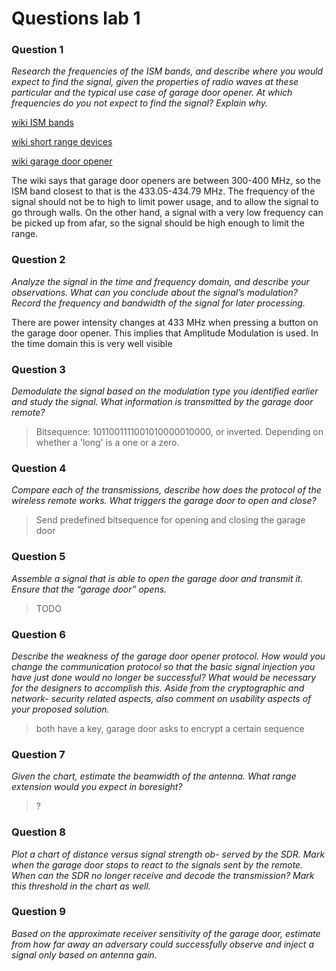 # Questions lab 1

### Question 1 
*Research the frequencies of the ISM bands, and describe where you would expect
to find the signal, given the properties of radio waves at these particular and 
the typical use case of garage door opener. At which frequencies do you not 
expect to find the signal? Explain why.*

[wiki ISM bands](https://en.wikipedia.org/wiki/ISM_band)

[wiki short range devices](https://en.wikipedia.org/wiki/Short_Range_Devices)

[wiki garage door opener](https://en.wikipedia.org/wiki/Garage_door_opener)

The wiki says that garage door openers are between 300-400 MHz, so the ISM band
closest to that is the 433.05-434.79 MHz. The frequency of the signal should
not be to high to limit power usage, and to allow the signal to go through
walls. On the other hand, a signal with a very low frequency can be picked up
from afar, so the signal should be high enough to limit the range.


### Question 2
*Analyze the signal in the time and frequency domain, and describe your 
observations. What can you conclude about the signal’s modulation? Record the 
frequency and bandwidth of the signal for later processing.*

There are power intensity changes at 433 MHz when pressing a button on the 
garage door opener. This implies that Amplitude Modulation is used. In the 
time domain this is very well visible


### Question 3 
*Demodulate the signal based on the modulation type
you identified earlier and study the signal. What information is
transmitted by the garage door remote?*

> Bitsequence: 1011001111001010000010000, or inverted. Depending on whether
a 'long' is a one or a zero.


### Question 4 
*Compare each of the transmissions, describe how
does the protocol of the wireless remote works. What triggers the
garage door to open and close?*

> Send predefined bitsequence for opening and closing the garage door

### Question 5 
*Assemble a signal that is able to open the garage
door and transmit it. Ensure that the “garage door” opens.*

> TODO

### Question 6
*Describe the weakness of the garage door opener
protocol. How would you change the communication protocol
so that the basic signal injection you have just done would no
longer be successful? What would be necessary for the designers
to accomplish this. Aside from the cryptographic and network-
security related aspects, also comment on usability aspects of
your proposed solution.*

> both have a key, garage door asks to encrypt a certain sequence

### Question 7 
*Given the chart, estimate the beamwidth of the antenna. What range extension 
would you expect in boresight?*

> ?

### Question 8
*Plot a chart of distance versus signal strength ob-
served by the SDR. Mark when the garage door stops to react
to the signals sent by the remote. When can the SDR no longer
receive and decode the transmission? Mark this threshold in the
chart as well.*


### Question 9 
*Based on the approximate receiver sensitivity of the
garage door, estimate from how far away an adversary could
successfully observe and inject a signal only based on antenna
gain.*


